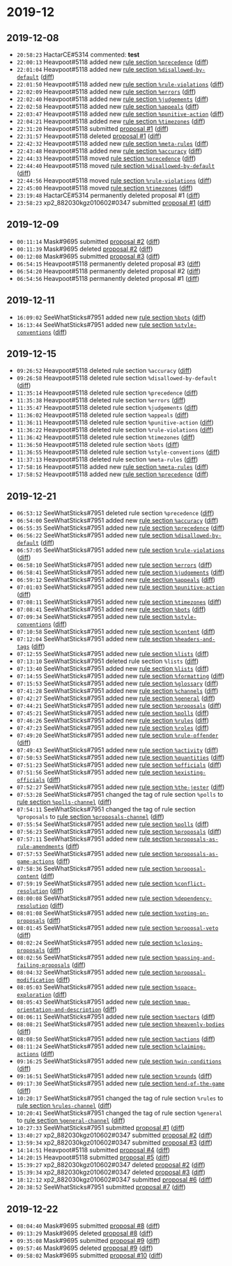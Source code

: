 # 2019-12

## 2019-12-08

* `20:58:23` HactarCE#5314 commented: **test**
* `22:00:13` Heavpoot#5118 added new [rule section `%precedence`](../rules.md#precedence) ([diff](https://github.com/Quonauts/Quonauts-5/commit/feeaa8c79ef48cab3d1ca16170a7d7c141eed60f))
* `22:01:04` Heavpoot#5118 added new [rule section `%disallowed-by-default`](../rules.md#disallowed-by-default) ([diff](https://github.com/Quonauts/Quonauts-5/commit/fa5ef0c2caa1c95a52b542ae461cdfc3943084eb))
* `22:01:50` Heavpoot#5118 added new [rule section `%rule-violations`](../rules.md#rule-violations) ([diff](https://github.com/Quonauts/Quonauts-5/commit/b95efc7537bfbedb4a7a7eaee0e81408d34499ab))
* `22:02:09` Heavpoot#5118 added new [rule section `%errors`](../rules.md#errors) ([diff](https://github.com/Quonauts/Quonauts-5/commit/059a6fd28ec55674876825547d86b66494ac0263))
* `22:02:40` Heavpoot#5118 added new [rule section `%judgements`](../rules.md#judgements) ([diff](https://github.com/Quonauts/Quonauts-5/commit/9cef618a95287139bb0a425a3e98f9301855ed10))
* `22:02:58` Heavpoot#5118 added new [rule section `%appeals`](../rules.md#appeals) ([diff](https://github.com/Quonauts/Quonauts-5/commit/a25745929ffaabbe21204e9d9aad9b04d64ce554))
* `22:03:47` Heavpoot#5118 added new [rule section `%punitive-action`](../rules.md#punitive-action) ([diff](https://github.com/Quonauts/Quonauts-5/commit/67d6295a27cda744a04c56aab4d4d19b2c06a2f6))
* `22:04:21` Heavpoot#5118 added new [rule section `%timezones`](../rules.md#timezones) ([diff](https://github.com/Quonauts/Quonauts-5/commit/34efaafaf90f07d1d4e34180b6e6c1659569b93c))
* `22:31:20` Heavpoot#5118 submitted [proposal #1](../proposals.md#1) ([diff](https://github.com/Quonauts/Quonauts-5/commit/0acb2945a278a83923152dfcb43ab279ec0f8f8c))
* `22:31:57` Heavpoot#5118 deleted [proposal #1](../proposals.md#1) ([diff](https://github.com/Quonauts/Quonauts-5/commit/8b3e11e47fe8e5a3d403b1e8911e6cb3077c3b40))
* `22:42:32` Heavpoot#5118 added new [rule section `%meta-rules`](../rules.md#meta-rules) ([diff](https://github.com/Quonauts/Quonauts-5/commit/82c72c0b9b4a92f1c9640967ba77739b906e90a2))
* `22:43:48` Heavpoot#5118 added new [rule section `%accuracy`](../rules.md#accuracy) ([diff](https://github.com/Quonauts/Quonauts-5/commit/7683ee224b17af996a92076eadba0cc4df31398a))
* `22:44:33` Heavpoot#5118 moved [rule section `%precedence`](../rules.md#precedence) ([diff](https://github.com/Quonauts/Quonauts-5/commit/c28d6ed5484384ed7b3953e566c9ea0c4ffeb1d7))
* `22:44:40` Heavpoot#5118 moved [rule section `%disallowed-by-default`](../rules.md#disallowed-by-default) ([diff](https://github.com/Quonauts/Quonauts-5/commit/685b93261a512e913caff7dbdf62c2e1e963dd7e))
* `22:44:56` Heavpoot#5118 moved [rule section `%rule-violations`](../rules.md#rule-violations) ([diff](https://github.com/Quonauts/Quonauts-5/commit/6034cf1f5624b3dfbb61641a362ec1e9ecb9fb69))
* `22:45:00` Heavpoot#5118 moved [rule section `%timezones`](../rules.md#timezones) ([diff](https://github.com/Quonauts/Quonauts-5/commit/c608276401c2c1265eb9fcb8dadc1338857b73ff))
* `23:19:48` HactarCE#5314 permanently deleted proposal #1 ([diff](https://github.com/Quonauts/Quonauts-5/commit/5f1989d1e30d6f63f5f1a5a4417f8557f7b27df3))
* `23:58:23` xp2_882030kgz010602#0347 submitted [proposal #1](../proposals.md#1) ([diff](https://github.com/Quonauts/Quonauts-5/commit/9ecf66a6c3390f9a1fbb0787d466d1ab544015ad))

## 2019-12-09

* `00:11:14` Mask#9695 submitted [proposal #2](../proposals.md#2) ([diff](https://github.com/Quonauts/Quonauts-5/commit/af569c5cd5330a7f3652df87208cca18974bd34a))
* `00:11:39` Mask#9695 deleted [proposal #2](../proposals.md#2) ([diff](https://github.com/Quonauts/Quonauts-5/commit/2bc2f4da614950e59ffa14e63a4d4fd0687923ec))
* `00:12:08` Mask#9695 submitted [proposal #3](../proposals.md#3) ([diff](https://github.com/Quonauts/Quonauts-5/commit/16f29bf1d1584770e17a409ae764db42aea9650f))
* `06:54:15` Heavpoot#5118 permanently deleted proposal #3 ([diff](https://github.com/Quonauts/Quonauts-5/commit/071d378ceba46b286db9920a6960c1f05a6c2d2c))
* `06:54:20` Heavpoot#5118 permanently deleted proposal #2 ([diff](https://github.com/Quonauts/Quonauts-5/commit/1d2181d5685c59689288cb1870cc5cba433fdf0b))
* `06:54:56` Heavpoot#5118 permanently deleted proposal #1 ([diff](https://github.com/Quonauts/Quonauts-5/commit/49d3bcbe5b7b8d1df6831ba4a095bf4bb16f28d8))

## 2019-12-11

* `16:09:02` SeeWhatSticks#7951 added new [rule section `%bots`](../rules.md#bots) ([diff](https://github.com/Quonauts/Quonauts-5/commit/a813da1f2e005ab1001e5be5c43d358257897adb))
* `16:13:44` SeeWhatSticks#7951 added new [rule section `%style-conventions`](../rules.md#style-conventions) ([diff](https://github.com/Quonauts/Quonauts-5/commit/b32190b2f280d1842ea5704941e18fd64c841a43))

## 2019-12-15

* `09:26:52` Heavpoot#5118 deleted rule section `%accuracy` ([diff](https://github.com/Quonauts/Quonauts-5/commit/9727ec030d889bc0eb8ac1f9a7297007e4318a3e))
* `09:26:58` Heavpoot#5118 deleted rule section `%disallowed-by-default` ([diff](https://github.com/Quonauts/Quonauts-5/commit/31c8c7c88bdb43729eb0fd956f3c303b9a051038))
* `11:35:14` Heavpoot#5118 deleted rule section `%precedence` ([diff](https://github.com/Quonauts/Quonauts-5/commit/871c60b1a76cca22744068551e9bbd2cd8bb6d5a))
* `11:35:38` Heavpoot#5118 deleted rule section `%errors` ([diff](https://github.com/Quonauts/Quonauts-5/commit/3b00c52a2f52f41b60e08d799cf99f392e6e0aa9))
* `11:35:47` Heavpoot#5118 deleted rule section `%judgements` ([diff](https://github.com/Quonauts/Quonauts-5/commit/0df3452e0f2a8811c2b61e06e6727a2ddaa81b9e))
* `11:36:02` Heavpoot#5118 deleted rule section `%appeals` ([diff](https://github.com/Quonauts/Quonauts-5/commit/fa01aeb255521592453591fe7068e32d04051772))
* `11:36:11` Heavpoot#5118 deleted rule section `%punitive-action` ([diff](https://github.com/Quonauts/Quonauts-5/commit/3d01715d52c80edb361336c179e782e1da93d9d2))
* `11:36:22` Heavpoot#5118 deleted rule section `%rule-violations` ([diff](https://github.com/Quonauts/Quonauts-5/commit/96b4d5f01efb7bdb4e268ef9409699db8dc6a39a))
* `11:36:42` Heavpoot#5118 deleted rule section `%timezones` ([diff](https://github.com/Quonauts/Quonauts-5/commit/7bcfcda9c3d68a1d8e6a5f862ce852117325f4eb))
* `11:36:50` Heavpoot#5118 deleted rule section `%bots` ([diff](https://github.com/Quonauts/Quonauts-5/commit/79c11282721d821d80e3a5193f88ea334523c5c1))
* `11:36:55` Heavpoot#5118 deleted rule section `%style-conventions` ([diff](https://github.com/Quonauts/Quonauts-5/commit/b4038e6b11418cd0784f1e421617850d74f86cf9))
* `11:37:13` Heavpoot#5118 deleted rule section `%meta-rules` ([diff](https://github.com/Quonauts/Quonauts-5/commit/d35b1b6897844c01b3e57c2e22b1235c95815d69))
* `17:58:16` Heavpoot#5118 added new [rule section `%meta-rules`](../rules.md#meta-rules) ([diff](https://github.com/Quonauts/Quonauts-5/commit/b0dc37adeb3ef9d76fda32c83f3fa8dfe4a2726b))
* `17:58:52` Heavpoot#5118 added new [rule section `%precedence`](../rules.md#precedence) ([diff](https://github.com/Quonauts/Quonauts-5/commit/d0eee2121fde508866c64295d2aee438761fe21c))

## 2019-12-21

* `06:53:12` SeeWhatSticks#7951 deleted rule section `%precedence` ([diff](https://github.com/Quonauts/Quonauts-5/commit/337a0d02a0ad7bba7069de0e4e28a9d7ce960662))
* `06:54:00` SeeWhatSticks#7951 added new [rule section `%accuracy`](../rules.md#accuracy) ([diff](https://github.com/Quonauts/Quonauts-5/commit/704473ed91f44e453e6a8d58aeb151c970fa8ad3))
* `06:55:35` SeeWhatSticks#7951 added new [rule section `%precedence`](../rules.md#precedence) ([diff](https://github.com/Quonauts/Quonauts-5/commit/4e592f3b0384ffa9940b7fc1d30e5b4c07eb6831))
* `06:56:22` SeeWhatSticks#7951 added new [rule section `%disallowed-by-default`](../rules.md#disallowed-by-default) ([diff](https://github.com/Quonauts/Quonauts-5/commit/081c67849a13bb2297b567b39dc24da98983ed7b))
* `06:57:05` SeeWhatSticks#7951 added new [rule section `%rule-violations`](../rules.md#rule-violations) ([diff](https://github.com/Quonauts/Quonauts-5/commit/0b517666096fdb9b304f48ea9eea73e315efd507))
* `06:58:10` SeeWhatSticks#7951 added new [rule section `%errors`](../rules.md#errors) ([diff](https://github.com/Quonauts/Quonauts-5/commit/99956a9737b828acd6631d80a8ea5b3f22907935))
* `06:58:41` SeeWhatSticks#7951 added new [rule section `%judgements`](../rules.md#judgements) ([diff](https://github.com/Quonauts/Quonauts-5/commit/9fb3ccc99234664a19447a0e29a2b9252e9f7239))
* `06:59:12` SeeWhatSticks#7951 added new [rule section `%appeals`](../rules.md#appeals) ([diff](https://github.com/Quonauts/Quonauts-5/commit/fba357c8cecd453af2d6123af4ba18518c41af47))
* `07:01:03` SeeWhatSticks#7951 added new [rule section `%punitive-action`](../rules.md#punitive-action) ([diff](https://github.com/Quonauts/Quonauts-5/commit/e44e69281fc70e73fe4d70c515513176d9557786))
* `07:08:11` SeeWhatSticks#7951 added new [rule section `%timezones`](../rules.md#timezones) ([diff](https://github.com/Quonauts/Quonauts-5/commit/8084f803b253273d4a3bf9a3473d7f0790005e1a))
* `07:08:41` SeeWhatSticks#7951 added new [rule section `%bots`](../rules.md#bots) ([diff](https://github.com/Quonauts/Quonauts-5/commit/be4b31a9d7725f8ab55fbc99e3120459c5eaaeb0))
* `07:09:34` SeeWhatSticks#7951 added new [rule section `%style-conventions`](../rules.md#style-conventions) ([diff](https://github.com/Quonauts/Quonauts-5/commit/99da7c937a046e824de3a877a3da2cff7ee8fd6d))
* `07:10:58` SeeWhatSticks#7951 added new [rule section `%content`](../rules.md#content) ([diff](https://github.com/Quonauts/Quonauts-5/commit/6006d5f6cbb45d089f129613ba5a5028f282f9d2))
* `07:12:04` SeeWhatSticks#7951 added new [rule section `%headers-and-tags`](../rules.md#headers-and-tags) ([diff](https://github.com/Quonauts/Quonauts-5/commit/eecfef86741bca30792ef3cd71a7edb1a2dbda96))
* `07:12:55` SeeWhatSticks#7951 added new [rule section `%lists`](../rules.md#lists) ([diff](https://github.com/Quonauts/Quonauts-5/commit/ab84d3bbaba188782e99590fe57d9777567b967a))
* `07:13:10` SeeWhatSticks#7951 deleted rule section `%lists` ([diff](https://github.com/Quonauts/Quonauts-5/commit/987ebea7720cf9f49c75e6dc3642187f2f25f900))
* `07:13:40` SeeWhatSticks#7951 added new [rule section `%lists`](../rules.md#lists) ([diff](https://github.com/Quonauts/Quonauts-5/commit/7799d78bcf075f9347effb8aa06e2340bcd90acc))
* `07:14:55` SeeWhatSticks#7951 added new [rule section `%formatting`](../rules.md#formatting) ([diff](https://github.com/Quonauts/Quonauts-5/commit/5e66d9985980cc6a0340f9d87cbdac1822e6f08e))
* `07:15:53` SeeWhatSticks#7951 added new [rule section `%glossary`](../rules.md#glossary) ([diff](https://github.com/Quonauts/Quonauts-5/commit/4945880f06d083f6dd2e669d5ba01f8de2bda2c5))
* `07:41:28` SeeWhatSticks#7951 added new [rule section `%channels`](../rules.md#channels) ([diff](https://github.com/Quonauts/Quonauts-5/commit/3c72780ca2751d62d181995ba1012db1c7c1eee7))
* `07:42:27` SeeWhatSticks#7951 added new [rule section `%general`](../rules.md#general) ([diff](https://github.com/Quonauts/Quonauts-5/commit/f4111fd1793f5cd378f4d0353d757266cf334fde))
* `07:44:21` SeeWhatSticks#7951 added new [rule section `%proposals`](../rules.md#proposals) ([diff](https://github.com/Quonauts/Quonauts-5/commit/1db14a2050dbdc8496b0aa4f3b100c2783ebe871))
* `07:45:21` SeeWhatSticks#7951 added new [rule section `%polls`](../rules.md#polls) ([diff](https://github.com/Quonauts/Quonauts-5/commit/e56a25421d07205e72b83898a9266a38c870157a))
* `07:46:26` SeeWhatSticks#7951 added new [rule section `%rules`](../rules.md#rules) ([diff](https://github.com/Quonauts/Quonauts-5/commit/e079ce6bced560564eb34fe4e5ca33700e755e4f))
* `07:47:23` SeeWhatSticks#7951 added new [rule section `%roles`](../rules.md#roles) ([diff](https://github.com/Quonauts/Quonauts-5/commit/92b6c559eacef58acc4b253c0cc8db7a56944f25))
* `07:49:20` SeeWhatSticks#7951 added new [rule section `%rule-offender`](../rules.md#rule-offender) ([diff](https://github.com/Quonauts/Quonauts-5/commit/8052fc8091fc5f577ee67beca37d0774bba1b580))
* `07:49:43` SeeWhatSticks#7951 added new [rule section `%activity`](../rules.md#activity) ([diff](https://github.com/Quonauts/Quonauts-5/commit/930276557c30c521dbff1232e325296581e5b539))
* `07:50:53` SeeWhatSticks#7951 added new [rule section `%quantities`](../rules.md#quantities) ([diff](https://github.com/Quonauts/Quonauts-5/commit/4065c6bb59f4f4f43ec19537976b8a7da553f703))
* `07:51:23` SeeWhatSticks#7951 added new [rule section `%officials`](../rules.md#officials) ([diff](https://github.com/Quonauts/Quonauts-5/commit/c58deec84ca00ed8f2b464607808edfc97ed298e))
* `07:51:56` SeeWhatSticks#7951 added new [rule section `%existing-officials`](../rules.md#existing-officials) ([diff](https://github.com/Quonauts/Quonauts-5/commit/a5941faa0837a43d1c48cb9e551a9b3e273b1892))
* `07:52:27` SeeWhatSticks#7951 added new [rule section `%the-jester`](../rules.md#the-jester) ([diff](https://github.com/Quonauts/Quonauts-5/commit/4c7d8683338309115d91aba024a92768973d0dd0))
* `07:53:28` SeeWhatSticks#7951 changed the tag of rule section `%polls` to [rule section `%polls-channel`](../rules.md#polls-channel) ([diff](https://github.com/Quonauts/Quonauts-5/commit/5bc579a0b161f700b177c172c30d0418cdeebdc9))
* `07:54:11` SeeWhatSticks#7951 changed the tag of rule section `%proposals` to [rule section `%proposals-channel`](../rules.md#proposals-channel) ([diff](https://github.com/Quonauts/Quonauts-5/commit/b823716b1155821ff1454cc5f7474d0ec10ea15e))
* `07:55:54` SeeWhatSticks#7951 added new [rule section `%polls`](../rules.md#polls) ([diff](https://github.com/Quonauts/Quonauts-5/commit/ad75d1b80cb6eb18b82379748fb8d51fc9d1d3d5))
* `07:56:23` SeeWhatSticks#7951 added new [rule section `%proposals`](../rules.md#proposals) ([diff](https://github.com/Quonauts/Quonauts-5/commit/8478d720aea7947015c245e9160baaa9a3b6dee3))
* `07:57:11` SeeWhatSticks#7951 added new [rule section `%proposals-as-rule-amendments`](../rules.md#proposals-as-rule-amendments) ([diff](https://github.com/Quonauts/Quonauts-5/commit/f884d3472b5b05bf919db3d918801740f2ee21cb))
* `07:57:53` SeeWhatSticks#7951 added new [rule section `%proposals-as-game-actions`](../rules.md#proposals-as-game-actions) ([diff](https://github.com/Quonauts/Quonauts-5/commit/18a98a20d56086822eb8cedc8e7b9cf0d4f56467))
* `07:58:36` SeeWhatSticks#7951 added new [rule section `%proposal-content`](../rules.md#proposal-content) ([diff](https://github.com/Quonauts/Quonauts-5/commit/545e5f259d65e76bb597aa406eced0c4e5124952))
* `07:59:19` SeeWhatSticks#7951 added new [rule section `%conflict-resolution`](../rules.md#conflict-resolution) ([diff](https://github.com/Quonauts/Quonauts-5/commit/dd08c5b179b473ea199a3e4adb63c41513e77d76))
* `08:00:08` SeeWhatSticks#7951 added new [rule section `%dependency-resolution`](../rules.md#dependency-resolution) ([diff](https://github.com/Quonauts/Quonauts-5/commit/c95f495fbc1288fb4d5fc5cdab6238d0ab67caa9))
* `08:01:08` SeeWhatSticks#7951 added new [rule section `%voting-on-proposals`](../rules.md#voting-on-proposals) ([diff](https://github.com/Quonauts/Quonauts-5/commit/197038ac28109907fc4236d2a269d9bfb6c75212))
* `08:01:45` SeeWhatSticks#7951 added new [rule section `%proposal-veto`](../rules.md#proposal-veto) ([diff](https://github.com/Quonauts/Quonauts-5/commit/07e036a97ed79bd5deac4a4bba6a6699efa65dc6))
* `08:02:24` SeeWhatSticks#7951 added new [rule section `%closing-proposals`](../rules.md#closing-proposals) ([diff](https://github.com/Quonauts/Quonauts-5/commit/150ff1b31906a6ccc2149732ad5177d0e64331cb))
* `08:02:56` SeeWhatSticks#7951 added new [rule section `%passing-and-failing-proposals`](../rules.md#passing-and-failing-proposals) ([diff](https://github.com/Quonauts/Quonauts-5/commit/c428ede3b8407a4ba034aedc607d8f00166890d1))
* `08:04:32` SeeWhatSticks#7951 added new [rule section `%proposal-modification`](../rules.md#proposal-modification) ([diff](https://github.com/Quonauts/Quonauts-5/commit/f2c34446171df4b2f6e2f668e7a724d314fc49a7))
* `08:05:03` SeeWhatSticks#7951 added new [rule section `%space-exploration`](../rules.md#space-exploration) ([diff](https://github.com/Quonauts/Quonauts-5/commit/6cb8d3a7242fa2ae96c2fb42f2cf479a84f98b6f))
* `08:05:43` SeeWhatSticks#7951 added new [rule section `%map-orientation-and-description`](../rules.md#map-orientation-and-description) ([diff](https://github.com/Quonauts/Quonauts-5/commit/2da85bd3d01404ea3d481169969524fd5a1d968d))
* `08:06:11` SeeWhatSticks#7951 added new [rule section `%sectors`](../rules.md#sectors) ([diff](https://github.com/Quonauts/Quonauts-5/commit/fa7c0126aa627222015b701f4ba9f29bffde3524))
* `08:08:21` SeeWhatSticks#7951 added new [rule section `%heavenly-bodies`](../rules.md#heavenly-bodies) ([diff](https://github.com/Quonauts/Quonauts-5/commit/52003f1814c8e5cea3190ecb1c5fa840cb24bc05))
* `08:08:50` SeeWhatSticks#7951 added new [rule section `%actions`](../rules.md#actions) ([diff](https://github.com/Quonauts/Quonauts-5/commit/45494f9aae0b0bf3fe81adeaf4d3da16787e2486))
* `08:11:24` SeeWhatSticks#7951 added new [rule section `%claiming-actions`](../rules.md#claiming-actions) ([diff](https://github.com/Quonauts/Quonauts-5/commit/db03706dc833077a875960df81a3549fa4bf8d4c))
* `09:16:25` SeeWhatSticks#7951 added new [rule section `%win-conditions`](../rules.md#win-conditions) ([diff](https://github.com/Quonauts/Quonauts-5/commit/469fd24d70026cac0e3396da60dcb4e874649613))
* `09:16:51` SeeWhatSticks#7951 added new [rule section `%rounds`](../rules.md#rounds) ([diff](https://github.com/Quonauts/Quonauts-5/commit/fce4801533e52d957b9d625d2ef0de873244d7e0))
* `09:17:30` SeeWhatSticks#7951 added new [rule section `%end-of-the-game`](../rules.md#end-of-the-game) ([diff](https://github.com/Quonauts/Quonauts-5/commit/d5cafd61f2a6d221d743871f0daa50eb856d1104))
* `10:20:17` SeeWhatSticks#7951 changed the tag of rule section `%rules` to [rule section `%rules-channel`](../rules.md#rules-channel) ([diff](https://github.com/Quonauts/Quonauts-5/commit/1606d72a67206749715491776999c53b9b7921b9))
* `10:20:41` SeeWhatSticks#7951 changed the tag of rule section `%general` to [rule section `%general-channel`](../rules.md#general-channel) ([diff](https://github.com/Quonauts/Quonauts-5/commit/da618e516c2a21391d4084692f764fc1d9dc54b5))
* `10:27:33` SeeWhatSticks#7951 submitted [proposal #1](../proposals.md#1) ([diff](https://github.com/Quonauts/Quonauts-5/commit/fd0518c457c17c78973c841bd731ae1eb7111d8f))
* `13:40:27` xp2_882030kgz010602#0347 submitted [proposal #2](../proposals.md#2) ([diff](https://github.com/Quonauts/Quonauts-5/commit/b4d2e85dc29be4e8902298bf31f3d7c19dbd6cc5))
* `13:59:34` xp2_882030kgz010602#0347 submitted [proposal #3](../proposals.md#3) ([diff](https://github.com/Quonauts/Quonauts-5/commit/c0fa338a6b696cddc3308865e6bbb4fa586271fe))
* `14:14:51` Heavpoot#5118 submitted [proposal #4](../proposals.md#4) ([diff](https://github.com/Quonauts/Quonauts-5/commit/bc6e7000e85c5e60fd018d1c0a7c48b5728da24c))
* `14:20:15` Heavpoot#5118 submitted [proposal #5](../proposals.md#5) ([diff](https://github.com/Quonauts/Quonauts-5/commit/25d76e4eb4557dbf06f22945d546dd515ed01e0d))
* `15:39:27` xp2_882030kgz010602#0347 deleted [proposal #2](../proposals.md#2) ([diff](https://github.com/Quonauts/Quonauts-5/commit/4e552f9b397907311eceb514b028ea9efef03744))
* `15:39:34` xp2_882030kgz010602#0347 deleted [proposal #3](../proposals.md#3) ([diff](https://github.com/Quonauts/Quonauts-5/commit/a61b9221b8f54efcf9c1996654e271edf159dceb))
* `18:12:12` xp2_882030kgz010602#0347 submitted [proposal #6](../proposals.md#6) ([diff](https://github.com/Quonauts/Quonauts-5/commit/fbac4308e0402641ecfdbdb82a30e165190b5faf))
* `20:38:52` SeeWhatSticks#7951 submitted [proposal #7](../proposals.md#7) ([diff](https://github.com/Quonauts/Quonauts-5/commit/56c583b1f20c328c32fc90cd62de74cb1c68ddf1))

## 2019-12-22

* `08:04:40` Mask#9695 submitted [proposal #8](../proposals.md#8) ([diff](https://github.com/Quonauts/Quonauts-5/commit/c53a7d5fd937be1b95eece07fc902aa23354efc2))
* `09:13:29` Mask#9695 deleted [proposal #8](../proposals.md#8) ([diff](https://github.com/Quonauts/Quonauts-5/commit/fb0eb9bd4819ffcb56a60f243b68e28f28ff74a4))
* `09:35:08` Mask#9695 submitted [proposal #9](../proposals.md#9) ([diff](https://github.com/Quonauts/Quonauts-5/commit/4d919aa00fbdcd2b9eedf640da6069d7e7435808))
* `09:57:46` Mask#9695 deleted [proposal #9](../proposals.md#9) ([diff](https://github.com/Quonauts/Quonauts-5/commit/24a449bb019609f9e7922148c2b4654d7ff7207a))
* `09:58:02` Mask#9695 submitted [proposal #10](../proposals.md#10) ([diff](https://github.com/Quonauts/Quonauts-5/commit/63c75078b666b1c76565fd4d19d4288eb97773a3))
